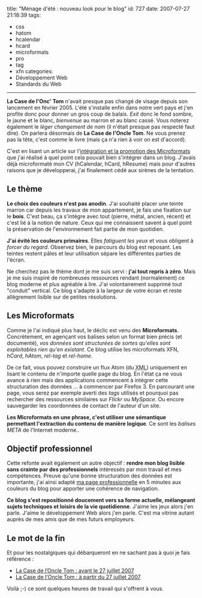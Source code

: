 title: "Ménage d'été : nouveau look pour le blog"
id: 727
date: 2007-07-27 21:18:39
tags:
- css
- hatom
- hcalendar
- hcard
- microformats
- pro
- tag
- xfn
categories:
- Développement Web
- Standards du Web
---

**La Case de l'Onc' Tom** n'avait presque pas changé de visage depuis son lancement en février 2005\. L'été s'installe enfin dans notre vert pays et j'en profite donc pour donner un gros coup de balais. _Exit_ donc le fond sombre, le jaune et le blanc, _bienvenue_ au marron et au blanc cassé. Vous noterez également le _léger changement de nom_ (il n'était presque pas respecté faut dire). On parlera désormais de **La Case de l'Oncle Tom**. Ne vous prenez pas la tête, c'est comme le livre (mais ça n'a rien à voir on est d'accord).

C'est en lisant un article sur l'[intégration et la promotion des Microformats](http://www.alexandrebalmes.fr/webdesign/microformats/microformats-promotion-par-lintegration-et-laudit/) que j'ai réalisé à quel point cela pouvait bien s'intégrer dans un blog. J'avais déjà microformaté mon CV (hCalendar, hCard, hResume) mais pour d'autres raisons que je développerai, j'ai finalement cédé aux sirènes de la tentation.

<!--more-->

## Le thème

**Le choix des couleurs n'est pas anodin**. J'ai souhaité placer une teinte marron car depuis les travaux de mon appartement, je fais une fixation sur le **bois**. C'est beau, ça s'intègre avec tout (pierre, métal, ancien, récent) et c'est lié à la notion de nature. Ceux qui me connaissent savent à quel point la préservation de l'environnement fait partie de mon quotidien.

**J'ai évité les couleurs primaires**. Elles _fatiguent les yeux_ et vous obligent à _forcer du regard_. Observez bien, le parcours du blog est reposant. Les teintes restent pâles et leur utilisation sépare les différentes parties de l'écran.

Ne cherchez pas le thème dont je me suis servi : **j'ai tout repris à zéro**. Mais je me suis inspiré de nombreuses ressources rendant (normalement) ce blog moderne et plus agréable à lire. J'ai volontairement supprimé tout "conduit" vertical. Ce blog s'adapte à la largeur de votre écran et reste allègrement lisible sur de petites résolutions.

## Les Microformats

Comme je l'ai indiqué plus haut, le déclic est venu des **Microformats**. Concrètement, en agençant vos balises selon un format bien précis (et documenté), _vos données sont structurées de sortes qu'elles sont exploitables rien qu'en existant_.
Ce blog utilise les microformats XFN, _hCard_, _hAtom_, _rel-tag_ et _rel-home_.

De ce fait, vous pouvez construire un flux Atom (du <acronym title="eXtensible Markup Language">XML</acronym>) uniquement en lisant le contenu de n'importe quelle page du blog. En l'état ça ne vous avance à rien mais des applications commencent à intégrer cette structuration des données ... à commencer par Firefox 3\. En parcourant une page, vous serez par exemple averti des _tags_ utilisés et pourquoi pas rechercher des ressources similaires sur _Flickr_ ou _MySpace_. Ou encore sauvegarder les coordonnées de contact de l'auteur d'un site.

**Les Microformats en une phrase, c'est utiliser une sémantique permettant l'extraction du contenu de manière logique**. Ce sont les _balises META_ de l'Internet moderne..

## Objectif professionnel

Cette refonte avait également un autre objectif : **rendre mon blog lisible sans crainte par des professionnels** intéressés par mon travail et mes compétences. Preuve qu'une bonne structuration des données est importante, j'ai ainsi adapté [ma page professionnelle](http://www.oncle-tom.net/) en 5 minutes aux couleurs du blog pour apporter une cohérence de navigation.

**Ce blog s'est repositionné doucement vers sa forme actuelle, mélangeant sujets techniques et loisirs de la vie quotidienne**. J'aime les jeux alors j'en parle. J'aime le développement Web alors j'en parle. C'est ma vitrine autant auprès de mes amis que de mes futurs employeurs.

## Le mot de la fin

Et pour les nostalgiques qui débarqueront en ne sachant pas à quoi je fais référence :

*   [La Case de l’Oncle Tom : avant le 27 juillet 2007](/images/2007/07/caseoncle-tomnet-jediweb.png "La Case de l’Oncle Tom : avant le 27 juillet 2007")
*   [La Case de l'Oncle Tom : à partir du 27 juillet 2007](/images/2007/07/caseoncle-tomnet-oncletom.png "La Case de l")

Voilà ;-) ce sont quelques heures de travail qui s'offrent à vous.